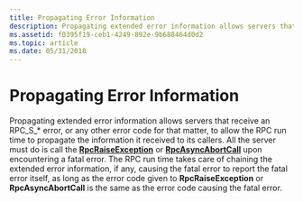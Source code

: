 ```yaml
---
title: Propagating Error Information
description: Propagating extended error information allows servers that receive an RPC\_S\_\ error, or any other error code for that matter, to allow the RPC run time to propagate the information it received to its callers.
ms.assetid: f0395f19-ceb1-4249-892e-9b688464d0d2
ms.topic: article
ms.date: 05/31/2018
---
```


# Propagating Error Information

Propagating extended error information allows servers that receive an RPC\_S\_\* error, or any other error code for that matter, to allow the RPC run time to propagate the information it received to its callers. All the server must do is call the [**RpcRaiseException**](/windows/desktop/api/Rpcdce/nf-rpcdce-rpcraiseexception) or [**RpcAsyncAbortCall**](/windows/desktop/api/Rpcasync/nf-rpcasync-rpcasyncabortcall) upon encountering a fatal error. The RPC run time takes care of chaining the extended error information, if any, causing the fatal error to report the fatal error itself, as long as the error code given to **RpcRaiseException** or **RpcAsyncAbortCall** is the same as the error code causing the fatal error.

 

 




